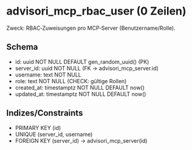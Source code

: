 # advisori_mcp_rbac_user (0 Zeilen)

Zweck: RBAC‑Zuweisungen pro MCP‑Server (Benutzername/Rolle).

## Schema
- id: uuid NOT NULL DEFAULT gen_random_uuid() (PK)
- server_id: uuid NOT NULL (FK → advisori_mcp_server.id)
- username: text NOT NULL
- role: text NOT NULL (CHECK: gültige Rollen)
- created_at: timestamptz NOT NULL DEFAULT now()
- updated_at: timestamptz NOT NULL DEFAULT now()

## Indizes/Constraints
- PRIMARY KEY (id)
- UNIQUE (server_id, username)
- FOREIGN KEY (server_id) → advisori_mcp_server(id)

